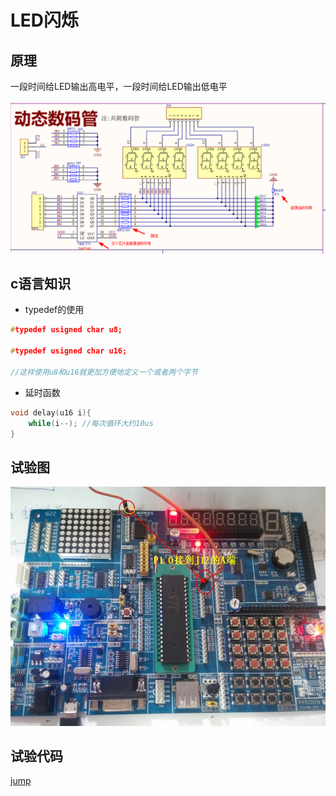 # LED闪烁

## 原理

一段时间给LED输出高电平，一段时间给LED输出低电平

![syled](image/sy_led1.png)

## c语言知识

- typedef的使用

```c
#typedef usigned char u8;

#typedef usigned char u16;

//这样使用u8和u16就更加方便地定义一个或者两个字节
```

- 延时函数

```c
void delay(u16 i){ 
    while(i--); //每次循环大约10us
}
```


## 试验图
![syled2](/src/实验2：LED闪烁/接线图.JPG)

## 试验代码

[jump](/src/实验2：LED闪烁/程序/main.c)
